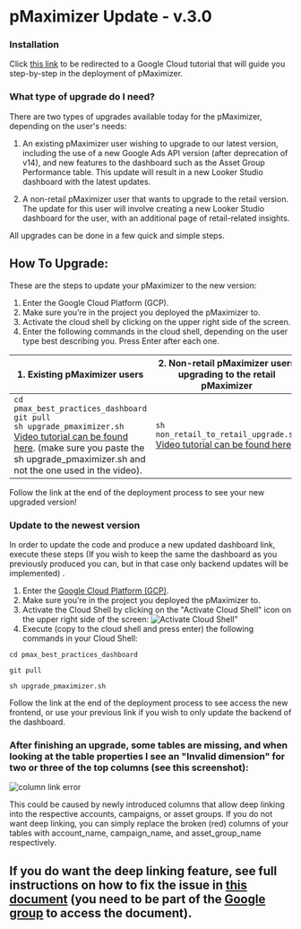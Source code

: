 # pMaximizer Update - v.3.0

### Installation

Click [this link](https://console.cloud.google.com/?cloudshell=true&cloudshell_git_repo=https://github.com/google/pmax_best_practices_dashboard&cloudshell_tutorial=walkthrough.md) to be redirected to a Google Cloud tutorial that will guide you step-by-step in the deployment of pMaximizer. 

### What type of upgrade do I need?

There are two types of upgrades available today for the pMaximizer, depending on the user's needs:

1. An existing pMaximizer user wishing to upgrade to our latest version, including the use of a new Google Ads API version (after deprecation of v14), and new features to the dashboard such as the Asset Group Performance table. This update will result in a new Looker Studio dashboard with the latest updates.

2. A non-retail pMaximizer user that wants to upgrade to the retail version. The update for this user will involve creating a new Looker Studio dashboard for the user, with an additional page of retail-related insights.

All upgrades can be done in a few quick and simple steps.

## How To Upgrade:

These are the steps to update your pMaximizer to the new version:

1. Enter the Google Cloud Platform (GCP).
2. Make sure you’re in the project you deployed the pMaximizer to.
3. Activate the cloud shell by clicking on the upper right side of the screen.
4. Enter the following commands in the cloud shell, depending on the user type best describing you. Press Enter after each one.

| 1. **Existing pMaximizer users** | 2. **Non-retail pMaximizer users upgrading to the retail pMaximizer** |
| -------------------------------- | ------------------------------------------------------------------- |
| `cd pmax_best_practices_dashboard`<br>`git pull`<br>`sh upgrade_pmaximizer.sh`<br>[Video tutorial can be found here](https://youtu.be/mL773VRdWBI). (make sure you paste the sh upgrade_pmaximizer.sh and not the one used in the video). | `sh non_retail_to_retail_upgrade.sh`<br>[Video tutorial can be found here](https://youtu.be/SHlK0lXsAw8). |

Follow the link at the end of the deployment process to see your new upgraded version!




### Update to the newest version

In order to update the code and produce a new updated dashboard link, execute these steps (If you wish to keep the same the dashboard as you previously produced you can, but in that case only backend updates will be implemented) . 

1. Enter the [Google Cloud Platform (GCP)](https://console.cloud.google.com/).
2. Make sure you’re in the project you deployed the pMaximizer to.
3. Activate the Cloud Shell by clicking on the "Activate Cloud Shell" icon on the upper right side of the screen: ![Activate Cloud Shell”](https://services.google.com/fh/files/misc/pmaximizer-impl-img5.png)
4. Execute (copy to the cloud shell and press enter) the following commands in your Cloud Shell:

```
cd pmax_best_practices_dashboard
```

```
git pull
```

```
sh upgrade_pmaximizer.sh
```

Follow the link at the end of the deployment process to see access the new frontend, or use your previous link if you wish to only update the backend of the dashboard. 

### After finishing an upgrade, some tables are missing, and when looking at the table properties I see an "Invalid dimension" for two or three of the top columns (see this screenshot): 

![column link error](https://services.google.com/fh/files/misc/ocid_bug.png)

This could be caused by newly introduced columns that allow deep linking into the respective accounts, campaigns, or asset groups. If you do not want deep linking, you can simply replace the broken (red) columns of your tables with account_name, campaign_name, and asset_group_name respectively.

If you do want the deep linking feature, see full instructions on how to fix the issue in [this document](https://docs.google.com/document/d/1bXSV6Et0xMD6XfS3y10qpdsbivrM_Y5-o71LMK8sbTI/edit?resourcekey=0-9MSOa9d1tYpWMnh2Zmr4Tg&tab=t.0) (you need to be part of the [Google group](https://groups.google.com/g/pmax-dashboard-template-readers/) to access the document).
---
